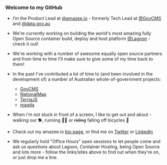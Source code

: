 ### Welcome to my GitHub

- I’m the Product Lead at [@amazee.io](github.com/amazeeio) - formerly Tech Lead at [@GovCMS](github.com/govcms) and [@data.gov.au](github.com/datagovau)

- We're currently working on building the world's most amazing fully Open Source container build, deploy and host platform [@Lagoon](github.com/amazeeio/lagoon) - check it out!

- We're working with a number of awesome equally open source partners and from time to time I'll make sure to give some of my time back to them!

- In the past I've contributed a lot of time to (and been involved in the development of) a number of Australian whole-of-government projects:
  - [GovCMS](github.com/govcms)
  - [NationalMap](github.com/TerriaJS/nationalmap)
  - [TerriaJS](github.com/TerriaJS/terriajs)
  - [magda](github.com/magda-io/magda)

- When i'm not stuck in front of a screen, I like to get out and about - walking our 🐕, running 🏃‍♂️ or ~~riding~~ falling off bicycles 🚴

- Check out my amazee.io [bio page](https://www.amazee.io/about-us/people/toby-bellwood), or find me on [Twitter](https://twitter.com/tobybellwood) or [LinkedIn](https://www.linkedin.com/in/tobybellwood/)

- We regularly hold "Office Hours" open sessions to let people come and ask us questions about Lagoon, Container Hosting, being Open Source and lots more - follow the links/sites above to find out when they're on, or just drop me a line.
